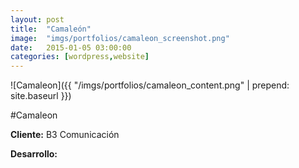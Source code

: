 ```yaml
---
layout:	post
title:	"Camaleón"
image:	"imgs/portfolios/camaleon_screenshot.png"
date:   2015-01-05 03:00:00
categories: [wordpress,website]
---
```

![Camaleon]({{ "/imgs/portfolios/camaleon_content.png" | prepend: site.baseurl }})

#Camaleon

**Cliente:** B3 Comunicación

**Desarrollo:** 